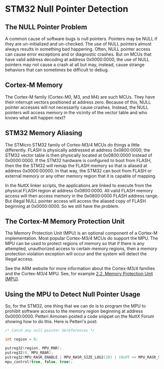 # STM32 Null Pointer Detection

## The NULL Pointer Problem

A common cause of software bugs is null pointers. Pointers may be NULL
if they are un-initialized and un-checked. The use of NULL pointers
almost always results in something bad happening. Often, NULL pointer
access can cause error exceptions and or diagnostic crashes. But on MCUs
that have valid address decoding at address 0x0000:0000, the use of NULL
pointers may not cause a crash at all but may, instead, cause strange
behaviors that can sometimes be difficult to debug.

## Cortex-M Memory

The Cortex-M family (Cortex-M0, M3, and M4) are such MCUs. They have
their interrupt vectors positioned at address zero. Because of this,
NULL pointer accesses will not necessarily cause crashes. Instead, the
NULL pointers will access memory in the vicinity of the vector table and
who knows what will happen next?

## STM32 Memory Aliasing

The STMicro STM32 family of Cortex-M3/4 MCUs do things a little
differently. FLASH is physically addressed at address 0x0800:0000; the
STM32 vector table is then physically located at 0x0800:0000 instead of
0x0000:0000. If the STM32 hardware is configured to boot from FLASH,
then the the STM32 will remap the FLASH memory so that is aliased at
address 0x0000:00000. In that way, the STM32 can boot from FLASH or
external memory or any other memory region that it is capable of
mapping.

In the NuttX linker scripts, the applications are linked to execute from
the physical FLASH region at address 0x0800:0000. All valid FLASH memory
access will then access memory in the 0x0800:0000 FLASH address range.
But illegal NULL pointer access will access the aliased copy of FLASH
beginning at 0x0000:0000. So we still have the problem.

## The Cortex-M Memory Protection Unit

The Memory Protection Unit (MPU) is an optional component of a Cortex-M
implementation. Most popular Cortex-M3/4 MCUs do support the MPU. The
MPU can be used to protect regions of memory so that if there is any
attempted, unauthorized access to certain memory regions, then a memory
protection violation exception will occur and the system will detect the
illegal access.

See the ARM website for more information about the Cortex-M3/4 families
and the Cortex-M3/4 MPU. See, for example [2.2. Memory Protection Unit
(MPU)](http://infocenter.arm.com/help/index.jsp?topic=/com.arm.doc.dai0179b/CHDFDFIG.html).

## Using the MPU to Detect Null Pointer Usage

So, for the STM32, one thing that we can do is to program the MPU to
prohibit software access to the memory region beginning at address
0x0000:0000. Petteri Aimonen posted a code snippet on the NuttX Forum
showing how to do this. Here is Petteri's post:

``` C
/* Catch any null pointer dereferences */

int region = 0;

putreg32(region, MPU_RNR);
putreg32(0, MPU_RBAR);
putreg32(MPU_RASR_ENABLE | MPU_RASR_SIZE_LOG2(20) | (0xFF << MPU_RASR_SRD_SHIFT) | MPU_RASR_AP_NONO, MPU_RASR);
mpu_control(true, false, true);
```
